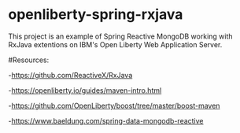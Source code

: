 # openliberty-spring-rxjava

This project is an example of Spring Reactive MongoDB working with RxJava extentions on IBM's Open Liberty Web Application Server.

#Resources:

-https://github.com/ReactiveX/RxJava

-https://openliberty.io/guides/maven-intro.html

-https://github.com/OpenLiberty/boost/tree/master/boost-maven

-https://www.baeldung.com/spring-data-mongodb-reactive
